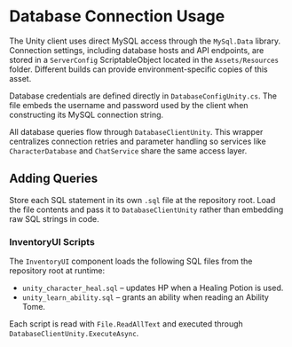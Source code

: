# Database Connection Usage


The Unity client uses direct MySQL access through the `MySql.Data` library. Connection settings, including database hosts and API endpoints, are stored in a `ServerConfig` ScriptableObject located in the `Assets/Resources` folder. Different builds can provide environment-specific copies of this asset.

Database credentials are defined directly in `DatabaseConfigUnity.cs`. The file embeds the username and password used by the client when constructing its MySQL connection string.

All database queries flow through `DatabaseClientUnity`. This wrapper centralizes connection retries and parameter handling so services like `CharacterDatabase` and `ChatService` share the same access layer.

## Adding Queries

Store each SQL statement in its own `.sql` file at the repository root. Load the file contents and pass
it to `DatabaseClientUnity` rather than embedding raw SQL strings in code.

### InventoryUI Scripts

The `InventoryUI` component loads the following SQL files from the repository root at runtime:

- `unity_character_heal.sql` – updates HP when a Healing Potion is used.
- `unity_learn_ability.sql` – grants an ability when reading an Ability Tome.

Each script is read with `File.ReadAllText` and executed through `DatabaseClientUnity.ExecuteAsync`.
